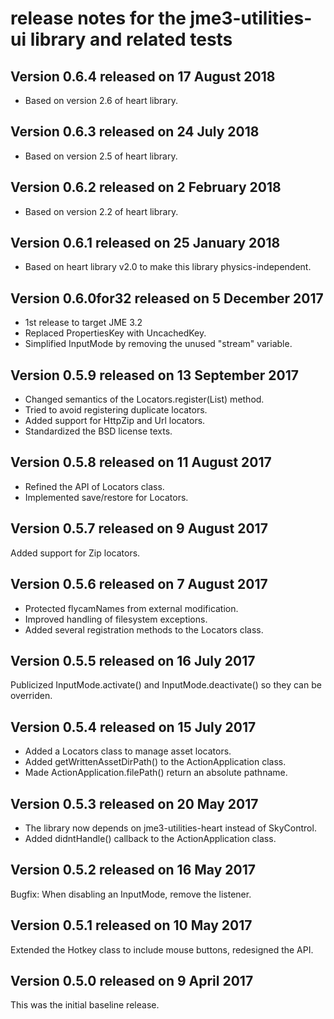 # release notes for the jme3-utilities-ui library and related tests

## Version 0.6.4 released on 17 August 2018

 + Based on version 2.6 of heart library.

## Version 0.6.3 released on 24 July 2018

 + Based on version 2.5 of heart library.

## Version 0.6.2 released on 2 February 2018

 + Based on version 2.2 of heart library.

## Version 0.6.1 released on 25 January 2018

 + Based on heart library v2.0 to make this library physics-independent.

## Version 0.6.0for32 released on 5 December 2017

 + 1st release to target JME 3.2
 + Replaced PropertiesKey with UncachedKey.
 + Simplified InputMode by removing the unused "stream" variable.

## Version 0.5.9 released on 13 September 2017

 + Changed semantics of the Locators.register(List) method.
 + Tried to avoid registering duplicate locators.
 + Added support for HttpZip and Url locators.
 + Standardized the BSD license texts.

## Version 0.5.8 released on 11 August 2017

 + Refined the API of Locators class.
 + Implemented save/restore for Locators.

## Version 0.5.7 released on 9 August 2017

 Added support for Zip locators.

## Version 0.5.6 released on 7 August 2017

+ Protected flycamNames from external modification.
+ Improved handling of filesystem exceptions.
+ Added several registration methods to the Locators class.

## Version 0.5.5 released on 16 July 2017

Publicized InputMode.activate() and InputMode.deactivate() so they can be
overriden.

## Version 0.5.4 released on 15 July 2017

+ Added a Locators class to manage asset locators.
+ Added getWrittenAssetDirPath() to the ActionApplication class.
+ Made ActionApplication.filePath() return an absolute pathname.

## Version 0.5.3 released on 20 May 2017

+ The library now depends on jme3-utilities-heart instead of SkyControl.
+ Added didntHandle() callback to the ActionApplication class.

## Version 0.5.2 released on 16 May 2017

Bugfix: When disabling an InputMode, remove the listener.

## Version 0.5.1 released on 10 May 2017

Extended the Hotkey class to include mouse buttons, redesigned the API.

## Version 0.5.0 released on 9 April 2017

This was the initial baseline release.